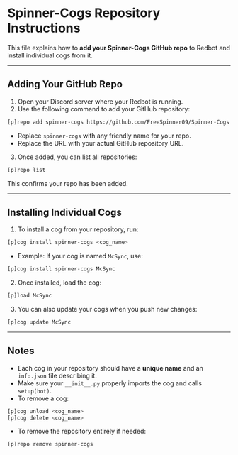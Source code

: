 # Spinner-Cogs Repository Instructions

This file explains how to **add your Spinner-Cogs GitHub repo** to Redbot and install individual cogs from it.

---

## Adding Your GitHub Repo

1. Open your Discord server where your Redbot is running.
2. Use the following command to add your GitHub repository:

```bash
[p]repo add spinner-cogs https://github.com/FreeSpinner09/Spinner-Cogs main
```

- Replace `spinner-cogs` with any friendly name for your repo.
- Replace the URL with your actual GitHub repository URL.

3. Once added, you can list all repositories:

```bash
[p]repo list
```

This confirms your repo has been added.

---

## Installing Individual Cogs

1. To install a cog from your repository, run:

```bash
[p]cog install spinner-cogs <cog_name>
```

- Example: If your cog is named `McSync`, use:

```bash
[p]cog install spinner-cogs McSync
```

2. Once installed, load the cog:

```bash
[p]load McSync
```

3. You can also update your cogs when you push new changes:

```bash
[p]cog update McSync
```

---

## Notes

- Each cog in your repository should have a **unique name** and an `info.json` file describing it.
- Make sure your `__init__.py` properly imports the cog and calls `setup(bot)`.
- To remove a cog:

```bash
[p]cog unload <cog_name>
[p]cog delete <cog_name>
```

- To remove the repository entirely if needed:

```bash
[p]repo remove spinner-cogs
```

